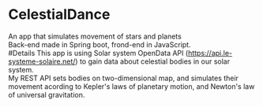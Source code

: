 # CelestialDance
An app that simulates movement of stars and planets  
Back-end made in Spring boot, frond-end in JavaScript.  
#Details
This app is using Solar system OpenData API (https://api.le-systeme-solaire.net/) to gain data about celestial bodies in our solar system.  
My REST API sets bodies on two-dimensional map, and simulates their movement acording to Kepler's laws of planetary motion, and Newton's law of universal gravitation.  

